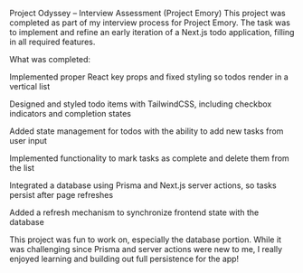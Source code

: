 Project Odyssey – Interview Assessment (Project Emory)
This project was completed as part of my interview process for Project Emory. The task was to implement and refine an early iteration of a Next.js todo application, filling in all required features.

What was completed:

Implemented proper React key props and fixed styling so todos render in a vertical list

Designed and styled todo items with TailwindCSS, including checkbox indicators and completion states

Added state management for todos with the ability to add new tasks from user input

Implemented functionality to mark tasks as complete and delete them from the list

Integrated a database using Prisma and Next.js server actions, so tasks persist after page refreshes

Added a refresh mechanism to synchronize frontend state with the database

This project was fun to work on, especially the database portion. While it was challenging since Prisma and server actions were new to me, I really enjoyed learning and building out full persistence for the app!